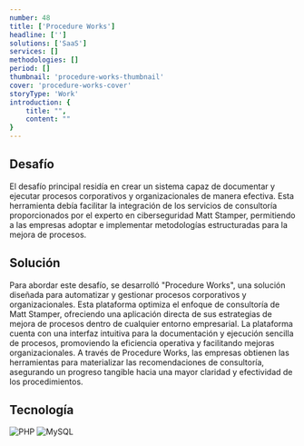 ```yaml
---
number: 48
title: ['Procedure Works']
headline: ['']
solutions: ['SaaS']
services: []
methodologies: []
period: []
thumbnail: 'procedure-works-thumbnail'
cover: 'procedure-works-cover'
storyType: 'Work'
introduction: {
    title: "",
    content: ""
}
---
```


## Desafío

El desafío principal residía en crear un sistema capaz de documentar y ejecutar procesos corporativos y organizacionales de manera efectiva. Esta herramienta debía facilitar la integración de los servicios de consultoría proporcionados por el experto en ciberseguridad Matt Stamper, permitiendo a las empresas adoptar e implementar metodologías estructuradas para la mejora de procesos.

## Solución

Para abordar este desafío, se desarrolló "Procedure Works", una solución diseñada para automatizar y gestionar procesos corporativos y organizacionales. Esta plataforma optimiza el enfoque de consultoría de Matt Stamper, ofreciendo una aplicación directa de sus estrategias de mejora de procesos dentro de cualquier entorno empresarial. La plataforma cuenta con una interfaz intuitiva para la documentación y ejecución sencilla de procesos, promoviendo la eficiencia operativa y facilitando mejoras organizacionales. A través de Procedure Works, las empresas obtienen las herramientas para materializar las recomendaciones de consultoría, asegurando un progreso tangible hacia una mayor claridad y efectividad de los procedimientos.

## Tecnología

<div class="story_story__mainContent__technologies__v5XXm">
  <div class="story_story__mainContent__technologies__images__6NSg5">
    <div>
      <img loading="lazy" src="/technologies/php.svg" alt="PHP"/>
      <img loading="lazy" src="/technologies/mysql.svg" alt="MySQL"/>
    </div>
  </div>
</div>